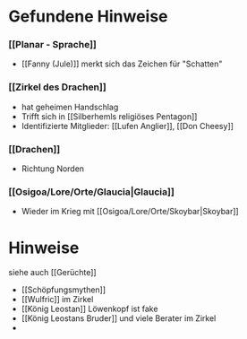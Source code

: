 
# Gefundene Hinweise
### [[Planar - Sprache]]
- [[Fanny (Jule)]] merkt sich das Zeichen für "Schatten" 


### [[Zirkel des Drachen]]
- hat geheimen Handschlag
- Trifft sich in [[Silberhemls religiöses Pentagon]]
- Identifizierte Mitglieder: [[Lufen Anglier]], [[Don Cheesy]]

### [[Drachen]]
- Richtung Norden

### [[Osigoa/Lore/Orte/Glaucia|Glaucia]]
- Wieder im Krieg mit [[Osigoa/Lore/Orte/Skoybar|Skoybar]]


# Hinweise
siehe auch [[Gerüchte]]
- [[Schöpfungsmythen]]
- [[Wulfric]] im Zirkel
- [[König Leostan]] Löwenkopf ist fake
- [[König Leostans Bruder]] und viele Berater im Zirkel
- 